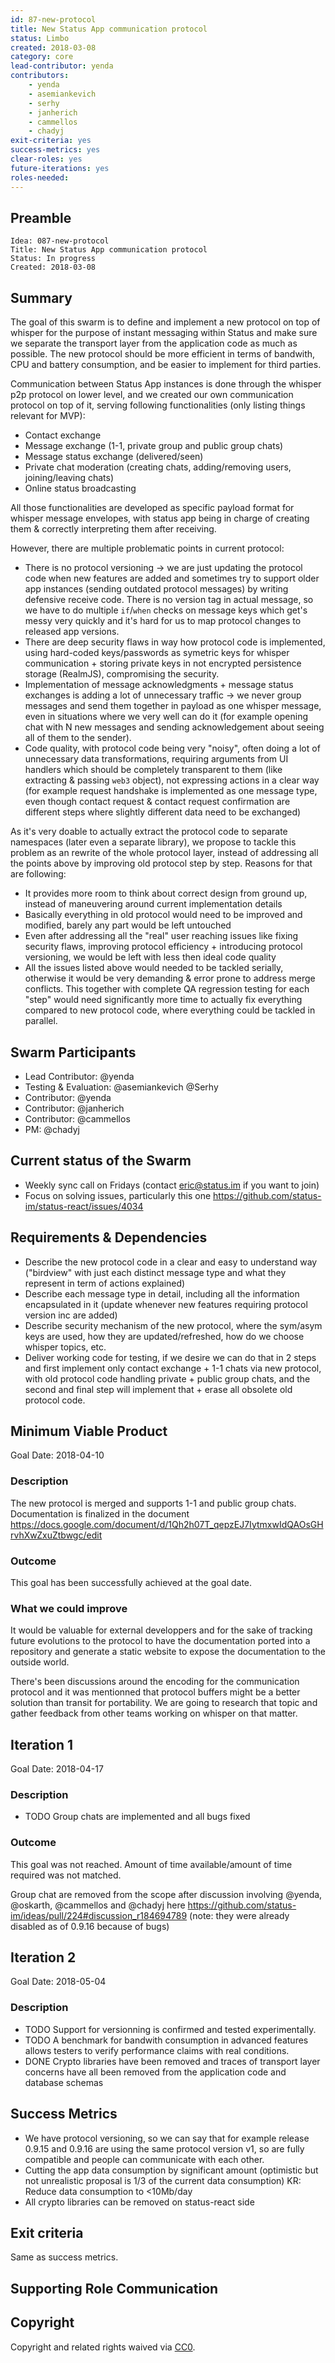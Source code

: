 ```yaml
---
id: 87-new-protocol
title: New Status App communication protocol
status: Limbo
created: 2018-03-08
category: core
lead-contributor: yenda
contributors:
    - yenda
    - asemiankevich
    - serhy
    - janherich
    - cammellos
    - chadyj
exit-criteria: yes
success-metrics: yes
clear-roles: yes
future-iterations: yes
roles-needed:
---
```


## Preamble

    Idea: 087-new-protocol
    Title: New Status App communication protocol 
    Status: In progress
    Created: 2018-03-08


## Summary

The goal of this swarm is to define and implement a new protocol on top of whisper for the purpose of instant messaging within Status and make sure we separate the transport layer from the application code as much as possible. The new protocol should be more efficient in terms of bandwith, CPU and battery consumption, and be easier to implement for third parties.


Communication between Status App instances is done through the whisper p2p protocol on lower level, and we created our own communication protocol on top of it, serving following functionalities (only listing things relevant for MVP):

* Contact exchange
* Message exchange (1-1, private group and public group chats)
* Message status exchange (delivered/seen)
* Private chat moderation (creating chats, adding/removing users, joining/leaving chats)
* Online status broadcasting

All those functionalities are developed as specific payload format for whisper message envelopes, with status app being in charge of creating them & correctly interpreting them after receiving.

However, there are multiple problematic points in current protocol:

* There is no protocol versioning -> we are just updating the protocol code when new features are added and sometimes try to support older app instances (sending outdated protocol messages) by writing defensive receive code. There is no version tag in actual message, so we have to do multiple `if`/`when` checks on message keys which get's messy very quickly and it's hard for us to map protocol changes to released app versions.
* There are deep security flaws in way how protocol code is implemented, using hard-coded keys/passwords as symetric keys for whisper communication + storing private keys in not encrypted persistence storage (RealmJS), compromising the security.
* Implementation of message acknowledgments + message status exchanges is adding a lot of unnecessary traffic -> we never group messages and send them together in payload as one whisper message, even in situations where we very well can do it (for example opening chat with N new messages and sending acknowledgement about seeing all of them to the sender).
* Code quality, with protocol code being very "noisy", often doing a lot of unnecessary data transformations, requiring arguments from UI handlers which should be completely transparent to them (like extracting & passing `web3` object), not expressing actions in a clear way (for example request handshake is implemented as one message type, even though contact request & contact request confirmation are different steps where slightly different data need to be exchanged)

As it's very doable to actually extract the protocol code to separate namespaces (later even a separate library), we propose to tackle this problem as an rewrite of the whole protocol layer, instead of addressing all the points above by improving old protocol step by step.
Reasons for that are following:
* It provides more room to think about correct design from ground up, instead of maneuvering around current implementation details
* Basically everything in old protocol would need to be improved and modified, barely any part would be left untouched
* Even after addressing all the "real" user reaching issues like fixing security flaws, improving protocol efficiency + introducing protocol versioning, we would be left with less then ideal code quality
* All the issues listed above would needed to be tackled serially, otherwise it would be very demanding & error prone to address merge conflicts. This together with complete QA regression testing for each "step" would need significantly more time to actually fix everything compared to new protocol code, where everything could be tackled in parallel.

## Swarm Participants
- Lead Contributor: @yenda
- Testing & Evaluation: @asemiankevich @Serhy
- Contributor: @yenda 
- Contributor: @janherich
- Contributor: @cammellos
- PM: @chadyj


## Current status of the Swarm

- Weekly sync call on Fridays (contact eric@status.im if you want to join)
- Focus on solving issues, particularly this one https://github.com/status-im/status-react/issues/4034

## Requirements & Dependencies
* Describe the new protocol code in a clear and easy to understand way ("birdview" with just each distinct message type and what they represent in term of actions explained)
* Describe each message type in detail, including all the information encapsulated in it (update whenever new features requiring protocol version inc are added)
* Describe security mechanism of the new protocol, where the sym/asym keys are used, how they are updated/refreshed, how do we choose whisper topics, etc.
* Deliver working code for testing, if we desire we can do that in 2 steps and first implement only contact exchange + 1-1 chats via new protocol, with old protocol code handling private + public group chats, and the second and final step will implement that + erase all obsolete old protocol code.

## Minimum Viable Product
Goal Date: 2018-04-10

### Description

The new protocol is merged and supports 1-1 and public group chats. Documentation is finalized in the document https://docs.google.com/document/d/1Qh2h07T_qepzEJ7IytmxwIdQAOsGHrvhXwZxuZtbwgc/edit

### Outcome 

This goal has been successfully achieved at the goal date.

### What we could improve

It would be valuable for external developpers and for the sake of tracking future evolutions to the protocol to have the documentation ported into a repository and generate a static website to expose the documentation to the outside world.

There's been discussions around the encoding for the communication protocol and it was mentionned that protocol buffers might be a better solution than transit for portability. We are going to research that topic and gather feedback from other teams working on whisper on that matter.

## Iteration 1
Goal Date: 2018-04-17 

### Description 

- TODO Group chats are implemented and all bugs fixed

### Outcome

This goal was not reached. Amount of time available/amount of time required was not matched.

Group chat are removed from the scope after discussion involving @yenda, @oskarth, @cammellos and @chadyj here https://github.com/status-im/ideas/pull/224#discussion_r184694789 (note: they were already disabled as of 0.9.16 because of bugs)

## Iteration 2
Goal Date: 2018-05-04

### Description

- TODO Support for versionning is confirmed and tested experimentally. 
- TODO A benchmark for bandwith consumption in advanced features allows testers to verify performance claims with real conditions. 
- DONE Crypto libraries have been removed and traces of transport layer concerns have all been removed from the application code and database schemas

## Success Metrics
* We have protocol versioning, so we can say that for example release 0.9.15 and 0.9.16 are using the same protocol version v1, so are fully compatible and people can communicate with each other.
* Cutting the app data consumption by significant amount (optimistic but not unrealistic proposal is 1/3 of the current data consumption)
  KR: Reduce data consumption to <10Mb/day
* All crypto libraries can be removed on status-react side

## Exit criteria

Same as success metrics.

## Supporting Role Communication

## Copyright
Copyright and related rights waived via [CC0](https://creativecommons.org/publicdomain/zero/1.0/).
